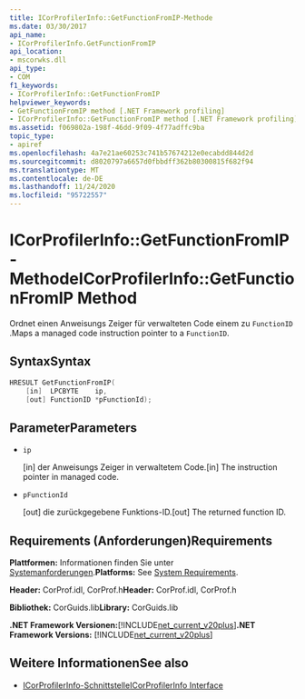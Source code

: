 ```yaml
---
title: ICorProfilerInfo::GetFunctionFromIP-Methode
ms.date: 03/30/2017
api_name:
- ICorProfilerInfo.GetFunctionFromIP
api_location:
- mscorwks.dll
api_type:
- COM
f1_keywords:
- ICorProfilerInfo::GetFunctionFromIP
helpviewer_keywords:
- GetFunctionFromIP method [.NET Framework profiling]
- ICorProfilerInfo::GetFunctionFromIP method [.NET Framework profiling]
ms.assetid: f069802a-198f-46dd-9f09-4f77adffc9ba
topic_type:
- apiref
ms.openlocfilehash: 4a7e21ae60253c741b57674212e0ecabdd844d2d
ms.sourcegitcommit: d8020797a6657d0fbbdff362b80300815f682f94
ms.translationtype: MT
ms.contentlocale: de-DE
ms.lasthandoff: 11/24/2020
ms.locfileid: "95722557"
---
```

# <a name="icorprofilerinfogetfunctionfromip-method"></a><span data-ttu-id="c41d6-102">ICorProfilerInfo::GetFunctionFromIP-Methode</span><span class="sxs-lookup"><span data-stu-id="c41d6-102">ICorProfilerInfo::GetFunctionFromIP Method</span></span>

<span data-ttu-id="c41d6-103">Ordnet einen Anweisungs Zeiger für verwalteten Code einem zu `FunctionID` .</span><span class="sxs-lookup"><span data-stu-id="c41d6-103">Maps a managed code instruction pointer to a `FunctionID`.</span></span>  
  
## <a name="syntax"></a><span data-ttu-id="c41d6-104">Syntax</span><span class="sxs-lookup"><span data-stu-id="c41d6-104">Syntax</span></span>  
  
```cpp  
HRESULT GetFunctionFromIP(  
    [in]  LPCBYTE    ip,  
    [out] FunctionID *pFunctionId);  
```  
  
## <a name="parameters"></a><span data-ttu-id="c41d6-105">Parameter</span><span class="sxs-lookup"><span data-stu-id="c41d6-105">Parameters</span></span>

- `ip`

  <span data-ttu-id="c41d6-106">\[in] der Anweisungs Zeiger in verwaltetem Code.</span><span class="sxs-lookup"><span data-stu-id="c41d6-106">\[in] The instruction pointer in managed code.</span></span>

- `pFunctionId`

  <span data-ttu-id="c41d6-107">\[out] die zurückgegebene Funktions-ID.</span><span class="sxs-lookup"><span data-stu-id="c41d6-107">\[out] The returned function ID.</span></span>

## <a name="requirements"></a><span data-ttu-id="c41d6-108">Requirements (Anforderungen)</span><span class="sxs-lookup"><span data-stu-id="c41d6-108">Requirements</span></span>  

 <span data-ttu-id="c41d6-109">**Plattformen:** Informationen finden Sie unter [Systemanforderungen](../../get-started/system-requirements.md).</span><span class="sxs-lookup"><span data-stu-id="c41d6-109">**Platforms:** See [System Requirements](../../get-started/system-requirements.md).</span></span>  
  
 <span data-ttu-id="c41d6-110">**Header:** CorProf.idl, CorProf.h</span><span class="sxs-lookup"><span data-stu-id="c41d6-110">**Header:** CorProf.idl, CorProf.h</span></span>  
  
 <span data-ttu-id="c41d6-111">**Bibliothek:** CorGuids.lib</span><span class="sxs-lookup"><span data-stu-id="c41d6-111">**Library:** CorGuids.lib</span></span>  
  
 <span data-ttu-id="c41d6-112">**.NET Framework Versionen:**[!INCLUDE[net_current_v20plus](../../../../includes/net-current-v20plus-md.md)]</span><span class="sxs-lookup"><span data-stu-id="c41d6-112">**.NET Framework Versions:** [!INCLUDE[net_current_v20plus](../../../../includes/net-current-v20plus-md.md)]</span></span>  
  
## <a name="see-also"></a><span data-ttu-id="c41d6-113">Weitere Informationen</span><span class="sxs-lookup"><span data-stu-id="c41d6-113">See also</span></span>

- [<span data-ttu-id="c41d6-114">ICorProfilerInfo-Schnittstelle</span><span class="sxs-lookup"><span data-stu-id="c41d6-114">ICorProfilerInfo Interface</span></span>](icorprofilerinfo-interface.md)
